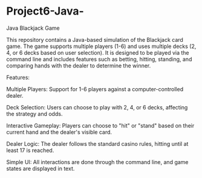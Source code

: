 # Project6-Java-
Java Blackjack Game

This repository contains a Java-based simulation of the Blackjack card game. The game supports multiple players (1-6) and uses multiple decks (2, 4, or 6 decks based on user selection). It is designed to be played via the command line and includes features such as betting, hitting, standing, and comparing hands with the dealer to determine the winner.

Features:

Multiple Players:
Support for 1-6 players against a computer-controlled dealer.

Deck Selection:
Users can choose to play with 2, 4, or 6 decks, affecting the strategy and odds.

Interactive Gameplay:
Players can choose to "hit" or "stand" based on their current hand and the dealer's visible card.

Dealer Logic: 
The dealer follows the standard casino rules, hitting until at least 17 is reached.

Simple UI:
All interactions are done through the command line, and game states are displayed in text.
